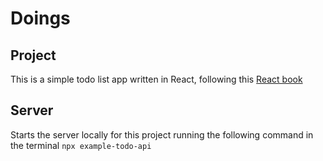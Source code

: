 # Doings

## Project

This is a simple todo list app written in React, following this [React book](https://www.apogeonline.com/libri/react-alessandro-miliucci/?srsltid=AfmBOopWE6CarLOfidI36Qbts6XlNEhq_mrGeVXYmqM9-XGTs5fLxTYk)

## Server

Starts the server locally for this project running the following command in the terminal `npx example-todo-api `
